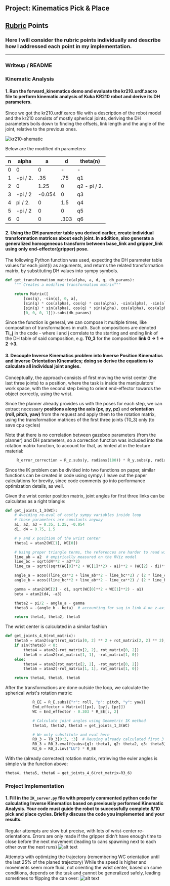 ## Project: Kinematics Pick & Place

[//]: # (Image References)

[image1]: ./misc_images/result.png
[image2]: ./misc_images/attempt_at_optimizing.png
[image3]: ./misc_images/kr210-dh.jpg

## [Rubric](https://review.udacity.com/#!/rubrics/972/view) Points
### Here I will consider the rubric points individually and describe how I addressed each point in my implementation.  

---
### Writeup / README

### Kinematic Analysis
#### 1. Run the forward_kinematics demo and evaluate the kr210.urdf.xacro file to perform kinematic analysis of Kuka KR210 robot and derive its DH parameters.

Since we got the kr210.urdf.xarco file with a description of the robot model and the kr210 consists of mostly spherical joints,
deriving the DH parameters boils down to finding the offsets, link length and the angle of the joint, relative to the previous ones.

![kr210-shematic][image3]

Below are the modified dh parameters:

n   | alpha   | a     | d     | theta(n)
--- | ---     | ---   | ---   | ---
0   | 0       | 0     | -     | -
1   | -pi / 2.| .35   | .75   | q1
2   | 0       | 1.25  | 0     | q2 - pi / 2.
3   | -pi / 2 | -0.054| 0     | q3
4   | pi / 2. | 0     | 1.5   | q4
5   | -pi / 2 | 0     | 0     | q5
6   | 0       | 0     | .303  | q6



#### 2. Using the DH parameter table you derived earlier, create individual transformation matrices about each joint. In addition, also generate a generalized homogeneous transform between base_link and gripper_link using only end-effector(gripper) pose.

The following Python function was used, expecting the DH parameter table values for each joint(i) as arguments, and returns
the related transformation matrix, by substituting DH values into sympy symbols.
```python
def get_transformation_matrix(alpha, a, d, q, dh_params):
    """ Creates a modified transformation matrix"""

    return Matrix([
        [cos(q), -sin(q), 0, a],
        [sin(q) * cos(alpha), cos(q) * cos(alpha), -sin(alpha), -sin(alpha) * d],
        [sin(q) * sin(alpha), cos(q) * sin(alpha), cos(alpha), cos(alpha) * d],
        [0, 0, 0, 1]]).subs(dh_params)
```
Since the function is general, we can compose it multiple times, like composition of transformations in math.
 Such compositions are denoted **Ti_j** in the code - where i and j correlate to the starting and ending link of the DH table of said composition,
  e.g. **T0_3** for the composition **link 0 -> 1 -> 2 ->3.**


#### 3. Decouple Inverse Kinematics problem into Inverse Position Kinematics and inverse Orientation Kinematics; doing so derive the equations to calculate all individual joint angles.

Conceptually, the approach consists of first moving the wrist center (the last three joints) to a position, where the task is inside the manipulators' work space,
with the second step being to orient end-effector towards the object correctly, using the wrist.

Since the planner already provides us with the poses for each step,
 we can extract necessary **positions along the axis (px, py, pz)** and **orientation (roll, pitch, yaw)** from the request
 and apply them to the rotation matrix, using the transformation matrices of the first three joints (T0_3) only (to save cpu cycles)

 Note that there is no correlation between gazeboo parameters (from the planner) and DH parameters,
 so a correction function was included into the rotation matrix function, to account for that, as hinted at in the lecture material:

```python
     R_error_correction = R_z.subs(y, radians(180)) * R_y.subs(p, radians(-90))
```

Since the IK problem can be divided into two functions on paper, similar functions can be created in code using sympy.
I leave out the paper calculations for brevity, since code comments go into performance optimization details, as well.

Given the wrist center position matrix, joint angles for first three links can be calculates as a right triangle:
```python
def get_joints_1_3(WC):
    # Avoiding re-eval of costly sympy variables inside loop
    # those parameters are constants anyway
    a1, a2, a3 = 0.35, 1.25, -0.054
    d1, d4 = 0.75, 1.5

    # y and x position of the wrist center
    theta1 = atan2(WC[1], WC[0])

    # Using proper triangle terms, the references are harder to read without the drawing, see writeup.
    line_ab = a2  # empirically measured on the RViz model
    line_bc = sqrt(d4**2 + a3**2)
    line_ca = sqrt((sqrt(WC[0]**2 + WC[1]**2) - a1)**2 + (WC[2] - d1)**2)

    angle_a = acos((line_ca**2 + line_ab**2 - line_bc**2) / (2 * line_ca * line_ab))
    angle_b = acos((line_bc**2 + line_ab**2 - line_ca**2) / (2 * line_bc * line_ab))

    gamma = atan2(WC[2] - d1, sqrt(WC[0]**2 + WC[1]**2) - a1)
    beta = atan2(d4, -a3)

    theta2 = pi/2 - angle_a - gamma
    theta3 = -(angle_b - beta)  # accounting for sag in link 4 on z-axis

    return theta1, theta2, theta3
```

The wrist center is calculated in a similar fashion
```python
def get_joints_4_6(rot_matrix):
    theta5 = atan2(sqrt(rot_matrix[0, 2] ** 2 + rot_matrix[2, 2] ** 2), rot_matrix[1, 2])
    if sin(theta5) < 0:
        theta4 = atan2(-rot_matrix[2, 2], rot_matrix[0, 2])
        theta6 = atan2(rot_matrix[1, 1], -rot_matrix[1, 0])
    else:
        theta4 = atan2(rot_matrix[2, 2], -rot_matrix[0, 2])
        theta6 = atan2(-rot_matrix[1, 1], rot_matrix[1, 0])

    return theta4, theta5, theta6
```

After the transformations are done outside the loop, we calculate the spherical wrist's rotation matrix:
```python
            R_EE = R_E.subs({"r": roll, "p": pitch, "y": yaw})
            End_effector = Matrix([[px], [py], [pz]])
            WC = End_effector - 0.303 * R_EE[:, 2]

            # Calculate joint angles using Geometric IK method
            theta1, theta2, theta3 = get_joints_1_3(WC)

            # We only substitute and eval here
            R0_3 = T0_3[0:3, :3]  # Reusing already calculated first 3 joints outside the loop, instead of costly multipy + inverse
            R0_3 = R0_3.evalf(subs={q1: theta1, q2: theta2, q3: theta3})
            R3_6 = R0_3.inv("LU") * R_EE
```

With the (already corrected) rotation matrix, retrieving the euler angles is simple via the function above:
```python
theta4, theta5, theta6 = get_joints_4_6(rot_matrix=R3_6)
```



### Project Implementation

#### 1. Fill in the `IK_server.py` file with properly commented python code for calculating Inverse Kinematics based on previously performed Kinematic Analysis. Your code must guide the robot to successfully complete 8/10 pick and place cycles. Briefly discuss the code you implemented and your results. 

Regular attempts are slow but precise, with lots of wrist-center re-orientations. Errors are only made if the gripper didn't have enough time to close
before the next movement (leading to cans spawning next to each other over the next runs)
![alt text][image1]

Attempts with optimizing the trajectory
(remembering WC orientation until the last 25% of the planed trajectory)
While the speed is higher and movements seem more fluid, not orienting the wrist center, based
on some conditions, depends on the task and cannot be generalized safely,
leading sometimes to flipping the can over:
![alt text][image2]

